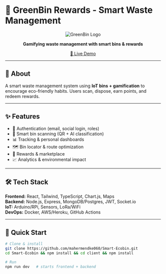 # 🌱 GreenBin Rewards - Smart Waste Management  

<div align="center">

![GreenBin Logo](https://via.placeholder.com/200x100/22c55e/ffffff?text=GreenBin)  

**Gamifying waste management with smart bins & rewards**  

[🚀 Live Demo](https://greenbin-rewards.lovable.app)


</div>

---

## 🎯 About  

A smart waste management system using **IoT bins + gamification** to encourage eco-friendly habits. Users scan, dispose, earn points, and redeem rewards.  

---

## ✨ Features  

- 🔐 Authentication (email, social login, roles)  
- 📱 Smart bin scanning (QR + AI classification)  
- 📊 Tracking & personal dashboards  
- 🗺️ Bin locator & route optimization  
- 🎁 Rewards & marketplace  
- 📈 Analytics & environmental impact  

---

## 🛠️ Tech Stack  

**Frontend:** React, Tailwind, TypeScript, Chart.js, Maps  
**Backend:** Node.js, Express, MongoDB/Postgres, JWT, Socket.io  
**IoT:** Arduino/RPi, Sensors, LoRa/WiFi  
**DevOps:** Docker, AWS/Heroku, GitHub Actions  

---

## 🚀 Quick Start  

```bash
# Clone & install
git clone https://github.com/mahermendke060/Smart-Ecobin.git
cd Smart-Ecobin && npm install && cd client && npm install

# Run
npm run dev   # starts frontend + backend
